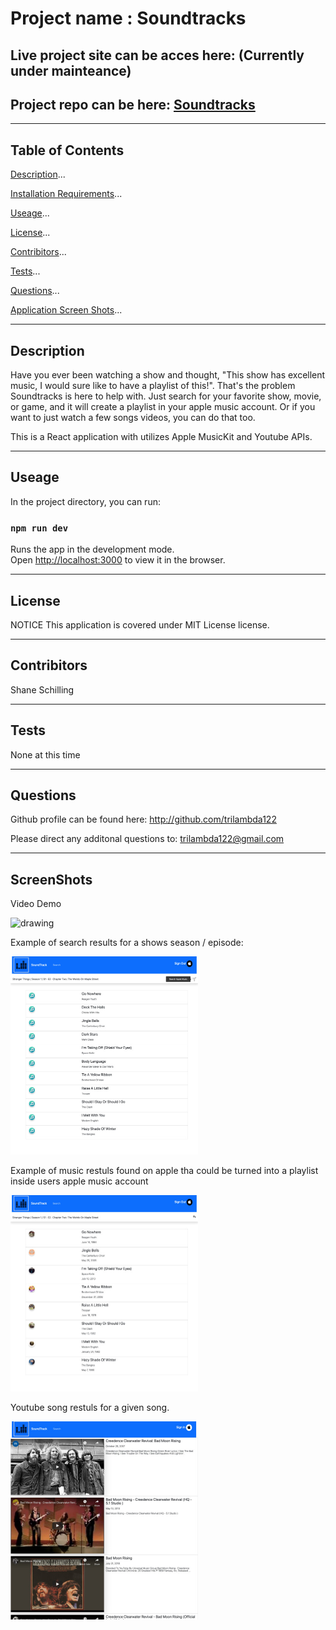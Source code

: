 


# Project name : Soundtracks
## Live project site can be acces here: (Currently under mainteance)

## Project repo can be here: [Soundtracks](https://github.com/trilambda122/Soundtracks)

---
## Table of Contents

[Description](#description)...

[Installation Requirements](#installtion-requirments)...

[Useage](#useage)...

[License](#License)...

[Contribitors](#Contribitors)...

[Tests](#Tests)...

[Questions](#Questions)...

[Application Screen Shots](#ScreenShots)...

---
## Description
Have you ever been watching a show and thought, "This show has excellent music, I would sure like to have a playlist of this!". That's the problem Soundtracks is here to help with. Just search for your favorite show, movie, or game, and it will create a playlist in your apple music account. Or if you want to just watch a few songs videos, you can do that too.

This is a React application with utilizes Apple MusicKit and Youtube APIs.




---
## Useage
In the project directory, you can run:

### `npm run dev`

Runs the app in the development mode.\
Open [http://localhost:3000](http://localhost:3000) to view it in the browser.


---
## License
NOTICE This application is covered under MIT License license.


---
## Contribitors 

Shane Schilling

---
## Tests
None at this time 

---
## Questions

Github profile can be found here:  http://github.com/trilambda122

Please direct any additonal questions to: trilambda122@gmail.com


---
## ScreenShots


Video Demo

<img src="./screenshots/Soundtrack-Playlist.gif" alt="drawing" width="300"/>

Example of search results for a shows season / episode: 

<img src="./screenshots/soundtracks-songresults_600xAuto.png" alt="drawing" width="300"/>

Example of music restuls found on apple tha could be turned into a playlist inside users apple music account

<img src="./screenshots/soundtracks-appleresults_600xAuto.png" alt="drawing" width="300"/>

Youtube song restuls for a given song. 

<img src="./screenshots/soundtracks-youtube_600xAuto.png" alt="drawing" width="300"/>

